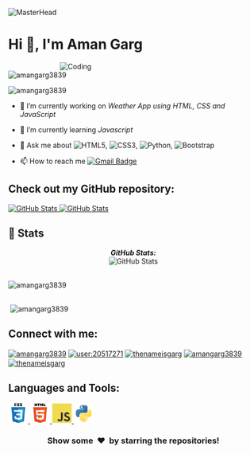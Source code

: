 ![MasterHead](https://jusmarktech.com/public/a/images/pages/web_development.gif)
<h1 align="left">Hi 👋, I'm Aman Garg</h1>
<img align="right" alt="Coding" width="400" src="https://camo.githubusercontent.com/e20822b4282c07ffd010cd05f855a6561d3b62358ca9e607e4901288dd748fcb/68747470733a2f2f63646e2e6472696262626c652e636f6d2f75736572732f323133313939332f73637265656e73686f74732f343934383733362f74686f75676874776f726b732d6769665f6472696262626c652e676966">


<p align="left"> <img src="https://komarev.com/ghpvc/?username=amangarg3839&label=Profile%20views&color=0e75b6&style=flat-square" alt="amangarg3839" /> </p>
<p align="left"> <img src="https://img.shields.io/github/followers/amangarg3839.svg?style=social&label=Follow" alt="amangarg3839" /> </p>



- 🔭 I’m currently working on *Weather App using HTML, CSS and JavaScript*

- 🌱 I’m currently learning *Javascript*

- 💬 Ask me about ![HTML5](https://img.shields.io/badge/-HTML5-000000?style=flat&logo=HTML5), ![CSS3](https://img.shields.io/badge/-CSS3-000000?style=flat&logo=CSS3), ![Python](https://img.shields.io/badge/-Python-000000?style=flat&logo=python), ![Bootstrap](https://img.shields.io/badge/-Bootstrap-000000?style=flat&logo=bootstrap)

- 📫 How to reach me [![Gmail Badge](https://img.shields.io/badge/-amangarg3839@gmail.com-c14438?style=flat-square&logo=Gmail&logoColor=white&link=mailto:chukypedro15@gmail.com)](mailto:amangarg3839@gmail.com)

<h2>Check out my GitHub repository:</h2>

<div>
  <p>
    <a href="https://github.com/amangarg3839/Car-Rental-Website">
      <img src="https://github-readme-stats.vercel.app/api/pin/?username=amangarg3839&repo=Car-Rental-Website" alt="GitHub Stats" />
    </a>
    <a href="https://github.com/amangarg3839/Mini-Python-Project">
      <img  src="https://github-readme-stats.vercel.app/api/pin/?username=amangarg3839&repo=Mini-Python-Project" alt="GitHub Stats" width="41%" />
    </a>
  </p>
</div>

<h2>👀 Stats</h2>


  <p align="center">
  <b><em>GitHub Stats:</em></b> <br>
    <img src="https://github-readme-streak-stats.herokuapp.com/?user=amangarg3839" alt="GitHub Stats"     width="46%" /> <br/><br/>
  </p>
</div>

<p><img align="left" src="https://github-readme-stats.vercel.app/api/top-langs?username=amangarg3839&show_icons=true&locale=en&layout=compact" alt="amangarg3839" /></p><br><br>

<p>&nbsp;<img  src="https://github-readme-stats.vercel.app/api?username=amangarg3839&show_icons=true&locale=en" alt="amangarg3839" width="45%" /></p>

 
 
</div>
<div>
  <h2 align="left">Connect with me:</h2>
<p align="left">
<a href="https://linkedin.com/in/amangarg3839/" target="blank"><img align="center" src="https://raw.githubusercontent.com/rahuldkjain/github-profile-readme-generator/master/src/images/icons/Social/linked-in-alt.svg" alt="amangarg3839" height="30" width="40" /></a>
<a href="https://stackoverflow.com/users/20517598/aman-garg" target="blank"><img align="center" src="https://raw.githubusercontent.com/rahuldkjain/github-profile-readme-generator/master/src/images/icons/Social/stack-overflow.svg" alt="user:20517271" height="30" width="40" /></a>
<a href="https://instagram.com/thenameisgarg" target="blank"><img align="center" src="https://raw.githubusercontent.com/rahuldkjain/github-profile-readme-generator/master/src/images/icons/Social/instagram.svg" alt="thenameisgarg" height="30" width="40" /></a>
<a href="https://www.w3profile.com/amangarg3839" target="blank"><img align="center" src="https://yt3.ggpht.com/dW6to0x5Crmeh7yi-YPLcQRqVrBtx2BSh8eoKTJbE8NbjloQ0sqlmdszIlxokJU_97-ndOt_=s900-c-k-c0x00ffffff-no-rj" alt="amangarg3839" height="30" width="40" /></a>
    <a href="https://www.hackerrank.com/thenameisgarg" target="blank"><img align="center" src="https://raw.githubusercontent.com/rahuldkjain/github-profile-readme-generator/master/src/images/icons/Social/hackerrank.svg" alt="thenameisgarg" height="30" width="40" style="max-width: 100%;"></a>
</p>
  </div>

<div>
<h2 align="left">Languages and Tools:</h2>
<p align="left"> 
     <a href="https://www.w3schools.com/css/" target="_blank" rel="noreferrer"> <img src="https://raw.githubusercontent.com/devicons/devicon/master/icons/css3/css3-original-wordmark.svg" alt="css3" width="40" height="40"/> </a>
    <a href="https://www.w3.org/html/" target="_blank" rel="noreferrer"> <img src="https://raw.githubusercontent.com/devicons/devicon/master/icons/html5/html5-original-wordmark.svg" alt="html5" width="40" height="40"/> </a>
    <a href="https://developer.mozilla.org/en-US/docs/Web/JavaScript" target="_blank" rel="noreferrer"> <img src="https://raw.githubusercontent.com/devicons/devicon/master/icons/javascript/javascript-original.svg" alt="javascript" width="40" height="40"/> </a> 
     <a href="https://www.python.org" target="_blank" rel="noreferrer"> <img src="https://raw.githubusercontent.com/devicons/devicon/master/icons/python/python-original.svg" alt="python" width="40" height="40"/> </a>
</p>
  </div>

<div align="center">
    <h3 align="center">Show some &nbsp;❤️&nbsp; by starring the repositories!</h3>
</div>
